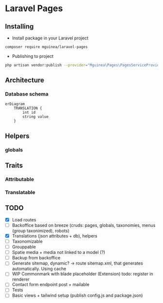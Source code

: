 # Laravel Pages

## Installing

-   Install package in your Laravel project

```bash
composer require mguinea/laravel-pages
```

-   Publishing to project

```bash
php artisan vendor:publish --provider="Mguinea\Pages\PagesServiceProvider"
```

## Architecture

### Database schema

```mermaid
erDiagram
    TRANSLATION {
        int id
        string value
    }
```

## Helpers

### globals

## Traits

### Attributable

### Translatable

## TODO

-   [x] Load routes
-   [ ] Backoffice based on breeze (cruds: pages, globals, taxonomies, menus (group taxonimized), robots)
-   [x] Translations (json attributes + db), helpers
-   [ ] Taxonomizable
-   [ ] Grouppable
-   [ ] Spatie media + media not linked to a model (?)
-   [ ] Backup from backoffice
-   [ ] Generate sitemap, dynamic? -> route sitemap.xml, that generates automatically. Using cache
-   [ ] WIP Commonmark with blade placeholder (Extension) todo: register in renderer
-   [ ] Contact form endpoint post + mailable
-   [ ] Tests
-   [ ] Basic views + tailwind setup (publish config.js and package.json)
